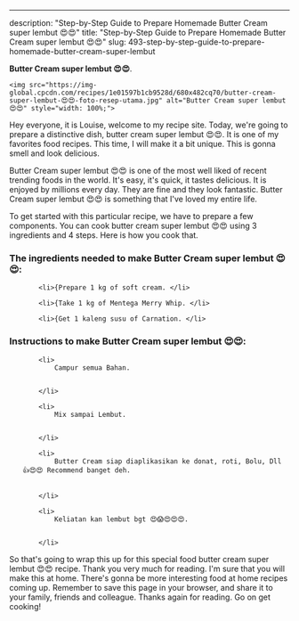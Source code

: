 ---
description: "Step-by-Step Guide to Prepare Homemade Butter Cream super lembut 😍😍"
title: "Step-by-Step Guide to Prepare Homemade Butter Cream super lembut 😍😍"
slug: 493-step-by-step-guide-to-prepare-homemade-butter-cream-super-lembut

<p>
	<strong>Butter Cream super lembut 😍😍</strong>. 
	
</p>
<p>
	
	<img src="https://img-global.cpcdn.com/recipes/1e01597b1cb9528d/680x482cq70/butter-cream-super-lembut-😍😍-foto-resep-utama.jpg" alt="Butter Cream super lembut 😍😍" style="width: 100%;">
	
	
</p>
<p>
	Hey everyone, it is Louise, welcome to my recipe site. Today, we're going to prepare a distinctive dish, butter cream super lembut 😍😍. It is one of my favorites food recipes. This time, I will make it a bit unique. This is gonna smell and look delicious.
</p>
	
<p>
	Butter Cream super lembut 😍😍 is one of the most well liked of recent trending foods in the world. It's easy, it's quick, it tastes delicious. It is enjoyed by millions every day. They are fine and they look fantastic. Butter Cream super lembut 😍😍 is something that I've loved my entire life.
</p>
<p>
	
</p>

<p>
To get started with this particular recipe, we have to prepare a few components. You can cook butter cream super lembut 😍😍 using 3 ingredients and 4 steps. Here is how you cook that.
</p>

<h3>The ingredients needed to make Butter Cream super lembut 😍😍:</h3>

<ol>
	
		<li>{Prepare 1 kg of soft cream. </li>
	
		<li>{Take 1 kg of Mentega Merry Whip. </li>
	
		<li>{Get 1 kaleng susu of Carnation. </li>
	
</ol>
<p>
	
</p>

<h3>Instructions to make Butter Cream super lembut 😍😍:</h3>

<ol>
	
		<li>
			Campur semua Bahan.
			
			
		</li>
	
		<li>
			Mix sampai Lembut.
			
			
		</li>
	
		<li>
			Butter Cream siap diaplikasikan ke donat, roti, Bolu, Dll 👍😍😍 Recommend banget deh.
			
			
		</li>
	
		<li>
			Keliatan kan lembut bgt 😍😱😍😍😍.
			
			
		</li>
	
</ol>

<p>
	
</p>

<p>
	So that's going to wrap this up for this special food butter cream super lembut 😍😍 recipe. Thank you very much for reading. I'm sure that you will make this at home. There's gonna be more interesting food at home recipes coming up. Remember to save this page in your browser, and share it to your family, friends and colleague. Thanks again for reading. Go on get cooking!
</p>
